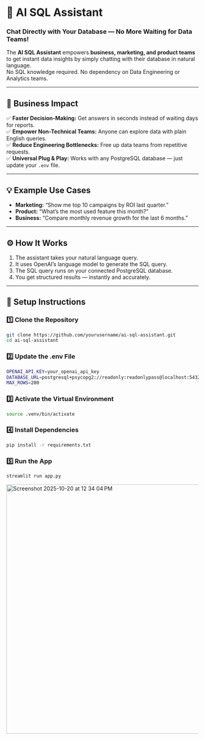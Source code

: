 # 🤖 AI SQL Assistant  

### Chat Directly with Your Database — No More Waiting for Data Teams!  

The **AI SQL Assistant** empowers **business, marketing, and product teams** to get instant data insights by simply chatting with their database in natural language.  
No SQL knowledge required. No dependency on Data Engineering or Analytics teams.  

---

## 🚀 Business Impact  

✅ **Faster Decision-Making:** Get answers in seconds instead of waiting days for reports.  
✅ **Empower Non-Technical Teams:** Anyone can explore data with plain English queries.  
✅ **Reduce Engineering Bottlenecks:** Free up data teams from repetitive requests.  
✅ **Universal Plug & Play:** Works with any PostgreSQL database — just update your `.env` file.  

---

## 💡 Example Use Cases  

- **Marketing:** “Show me top 10 campaigns by ROI last quarter.”  
- **Product:** “What’s the most used feature this month?”  
- **Business:** “Compare monthly revenue growth for the last 6 months.”  

---

## ⚙️ How It Works  

1. The assistant takes your natural language query.  
2. It uses OpenAI’s language model to generate the SQL query.  
3. The SQL query runs on your connected PostgreSQL database.  
4. You get structured results — instantly and accurately.  

---

## 🧩 Setup Instructions  

### 1️⃣ Clone the Repository  

```bash
git clone https://github.com/yourusername/ai-sql-assistant.git
cd ai-sql-assistant
```

### 2️⃣ Update the .env File
```bash
OPENAI_API_KEY=your_openai_api_key
DATABASE_URL=postgresql+psycopg2://readonly:readonlypass@localhost:5432/mydb
MAX_ROWS=200
```

### 3️⃣ Activate the Virtual Environment
```bash
source .venv/bin/activate
```

### 4️⃣ Install Dependencies
```bash
pip install -r requirements.txt
```

### 5️⃣ Run the App
```bash
streamlit run app.py
```
<img width="1325" height="652" alt="Screenshot 2025-10-20 at 12 34 04 PM" src="https://github.com/user-attachments/assets/6fd8773f-3dfc-4742-a0a2-2d6cbb129b6b" />


